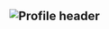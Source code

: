 ![Profile header](https://i.ibb.co/wQxqNtk/Beige-Cream-Digital-Marketer-Profile-Header-Banner-Linkedin.gif)
---

